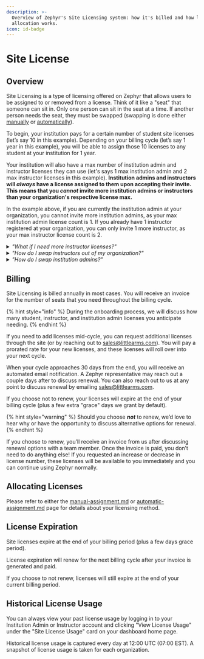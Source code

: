 ```yaml
---
description: >-
  Overview of Zephyr's Site Licensing system: how it's billed and how license
  allocation works.
icon: id-badge
---
```


# Site License

## Overview

Site Licensing is a type of licensing offered on Zephyr that allows users to be assigned to or removed from a license. Think of it like a "seat" that someone can sit in. Only one person can sit in the seat at a time. If another person needs the seat, they must be swapped (swapping is done either [manually](manual-assignment.md) or [automatically](automatic-assignment.md)).

To begin, your institution pays for a certain number of student site licenses (let’s say 10 in this example). Depending on your billing cycle (let’s say 1 year in this example), you will be able to assign those 10 licenses to any student at your institution for 1 year.

Your institution will also have a max number of institution admin and instructor licenses they can use (let's says 1 max institution admin and 2 max instructor licenses in this example). **Institution admins and instructors will&#x20;**_**always**_**&#x20;have a license assigned to them upon accepting their invite. This means that you&#x20;**_**cannot**_**&#x20;invite more institution admins or instructors than your organization's respective license max.**

In the example above, if you are currently the institution admin at your organization, you cannot invite more institution admins, as your max institution admin license count is 1. If you already have 1 instructor registered at your organization, you can only invite 1 more instructor, as your max instructor license count is 2.

<details>

<summary><em>"What if I need more instructor licenses?"</em></summary>

Reach out to your account manager or sales@littlearms.com to request an increase to your max instructor license count.

</details>

<details>

<summary><em>"How do I swap instructors out of my organization?"</em></summary>

You need to remove the user from your organization (go to the Users table, click the cog icon in their row, and click "Remove User"). Once they are removed from your organization, an instructor license will be freed up so you may invite another instructor.

</details>

<details>

<summary><em>"How do I swap institution admins?"</em></summary>

Only Zephyr Admins can remove institution admins from an organization. You need to reach out to your account manager or sales@littlearms.com to request an institution admin be removed from the organization. Either you can invite a new institution admin (if your permissions and max institution admin license count allow it) or request it with your account manager.

</details>

## Billing

Site Licensing is billed annually in most cases. You will receive an invoice for the number of seats that you need throughout the billing cycle.

{% hint style="info" %}
During the onboarding process, we will discuss how many student, instructor, and institution admin licenses you anticipate needing.
{% endhint %}

If you need to add licenses mid-cycle, you can request additional licenses through the site (or by reaching out to [sales@littlearms.com](mailto:sales@littlearms.com)). You will pay a prorated rate for your new licenses, and these licenses will roll over into your next cycle.

When your cycle approaches 30 days from the end, you will receive an automated email notification. A Zephyr representative may reach out a couple days after to discuss renewal. You can also reach out to us at any point to discuss renewal by emailing [sales@littlearms.com](mailto:sales@littlearms.com).

If you choose not to renew, your licenses will expire at the end of your billing cycle (plus a few extra "grace" days we grant by default).

{% hint style="warning" %}
Should you choose _**not**_ to renew, we’d love to hear why or have the opportunity to discuss alternative options for renewal.
{% endhint %}

If you choose to renew, you’ll receive an invoice from us after discussing renewal options with a team member. Once the invoice is paid, you don’t need to do anything else! If you requested an increase or decrease in license number, these licenses will be available to you immediately and you can continue using Zephyr normally.

## Allocating Licenses

Please refer to either the [manual-assignment.md](manual-assignment.md "mention") or [automatic-assignment.md](automatic-assignment.md "mention") page for details about your licensing method.

## License Expiration

Site licenses expire at the end of your billing period (plus a few days grace period).

License expiration will renew for the next billing cycle after your invoice is generated and paid.

If you choose to not renew, licenses will still expire at the end of your current billing period.

## Historical License Usage

You can always view your past license usage by logging in to your Institution Admin or Instructor account and clicking "View License Usage" under the "Site License Usage" card on your dashboard home page.

Historical license usage is captured every day at 12:00 UTC (07:00 EST). A snapshot of license usage is taken for each organization.



